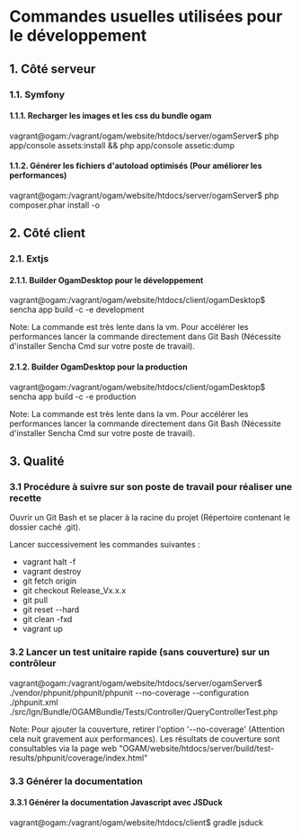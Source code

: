 # Commandes usuelles utilisées pour le développement

## 1. Côté serveur

### 1.1. Symfony

#### 1.1.1. Recharger les images et les css du bundle ogam

vagrant@ogam:/vagrant/ogam/website/htdocs/server/ogamServer$ php app/console assets:install && php app/console assetic:dump

#### 1.1.2. Générer les fichiers d'autoload optimisés (Pour améliorer les performances)

vagrant@ogam:/vagrant/ogam/website/htdocs/server/ogamServer$ php composer.phar install -o

## 2. Côté client

### 2.1. Extjs

#### 2.1.1. Builder OgamDesktop pour le développement

vagrant@ogam:/vagrant/ogam/website/htdocs/client/ogamDesktop$ sencha app build -c -e development

Note: La commande est très lente dans la vm. Pour accélérer les performances lancer la commande directement dans Git Bash (Nécessite d'installer Sencha Cmd sur votre poste de travail).

#### 2.1.2. Builder OgamDesktop pour la production

vagrant@ogam:/vagrant/ogam/website/htdocs/client/ogamDesktop$ sencha app build -c -e production

Note: La commande est très lente dans la vm. Pour accélérer les performances lancer la commande directement dans Git Bash (Nécessite d'installer Sencha Cmd sur votre poste de travail).

## 3. Qualité

### 3.1 Procédure à suivre sur son poste de travail pour réaliser une recette

Ouvrir un Git Bash et se placer à la racine du projet (Répertoire contenant le dossier caché .git).

Lancer successivement les commandes suivantes :
- vagrant halt -f
- vagrant destroy
- git fetch origin
- git checkout Release_Vx.x.x
- git pull
- git reset --hard
- git clean -fxd
- vagrant up

### 3.2 Lancer un test unitaire rapide (sans couverture) sur un contrôleur

vagrant@ogam:/vagrant/ogam/website/htdocs/server/ogamServer$ ./vendor/phpunit/phpunit/phpunit --no-coverage --configuration ./phpunit.xml ./src/Ign/Bundle/OGAMBundle/Tests/Controller/QueryControllerTest.php

Note: Pour ajouter la couverture, retirer l'option '--no-coverage' (Attention cela nuit gravement aux performances). Les résultats de couverture sont consultables via la page web "OGAM/website/htdocs/server/build/test-results/phpunit/coverage/index.html"

### 3.3 Générer la documentation

#### 3.3.1 Générer la documentation Javascript avec JSDuck

vagrant@ogam:/vagrant/ogam/website/htdocs/client$ gradle jsduck

